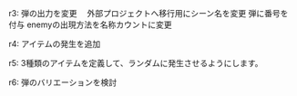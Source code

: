 
r3:
	弾の出力を変更　
	外部プロジェクトへ移行用にシーン名を変更
	弾に番号を付与
	enemyの出現方法を名称カウントに変更

r4:
	アイテムの発生を追加

r5:
	3種類のアイテムを定義して、ランダムに発生させるようにします。

r6:
	弾のバリエーションを検討
